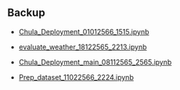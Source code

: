 ## Backup


- <p><a href="https://colab.research.google.com/drive/16in5kpmcy4t-colTDOi7eOKunMI5tv2k?usp=sharing">Chula_Deployment_01012566_1515.ipynb</a></p>
- <p><a href="https://colab.research.google.com/drive/1_WGuikQAb9s64l_2cQbCvm_RzqlMWiSg?usp=sharing">evaluate_weather_18122565_2213.ipynb</a></p>
- <p><a href="https://colab.research.google.com/drive/14G2BaDNOtFfLC4VBTG4un5tSqFphNjW5?usp=sharing">Chula_Deployment_main_08112565_2565.ipynb</a></p>
- <p><a href="https://colab.research.google.com/drive/1IWC_OEwM5vysfZiBFvrGbtqrl3IKqQYC?usp=sharing">Prep_dataset_11022566_2224.ipynb</a></p>

